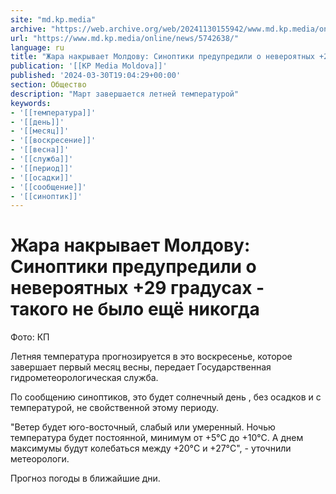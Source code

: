 ```yaml
---
site: "md.kp.media"
archive: "https://web.archive.org/web/20241130155942/www.md.kp.media/online/news/5742638/"
url: "https://www.md.kp.media/online/news/5742638/"
language: ru
title: "Жара накрывает Молдову: Синоптики предупредили о невероятных +29 градусах - такого не было ещё никогда"
publication: '[[KP Media Moldova]]'
published: '2024-03-30T19:04:29+00:00'
section: Общество
description: "Март завершается летней температурой"
keywords:
- '[[температура]]'
- '[[день]]'
- '[[месяц]]'
- '[[воскресение]]'
- '[[весна]]'
- '[[служба]]'
- '[[период]]'
- '[[осадки]]'
- '[[сообщение]]'
- '[[синоптик]]'
---
```


# Жара накрывает Молдову: Синоптики предупредили о невероятных +29 градусах - такого не было ещё никогда

Фото: КП

Летняя температура прогнозируется в это воскресенье, которое завершает первый месяц весны, передает Государственная гидрометеорологическая служба.

По сообщению синоптиков, это будет солнечный день , без осадков и с температурой, не свойственной этому периоду.

"Ветер будет юго-восточный, слабый или умеренный. Ночью температура будет постоянной, минимум от +5°C до +10°C. А днем максимумы будут колебаться между +20°C и +27°C", - уточнили метеорологи.

Прогноз погоды в ближайшие дни.
